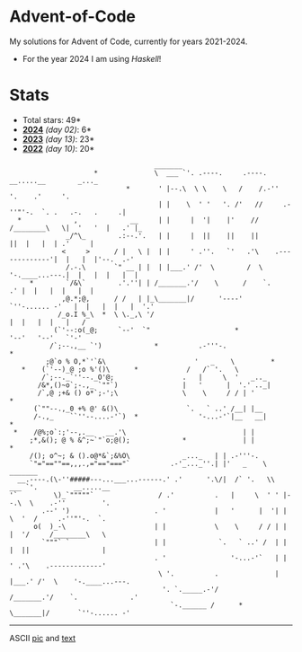 # **Advent-of-Code**
My solutions for Advent of Code, currently for years 2021-2024.
- For the year 2024 I am using *Haskell*!

# Stats
- Total stars: 49*
- **[2024](https://github.com/Rionit/Advent-of-Code/tree/main/aoc2022)** _(day 02)_: 6*
- **[2023](https://github.com/Rionit/Advent-of-Code/tree/main/aoc2023)** _(day 13)_: 23*
- **[2022](https://github.com/Rionit/Advent-of-Code/tree/main/aoc2024)** _(day 10)_: 20*

```
                                    _______      
                     *              \  ___ `'. .----.     .----.   __.....__        _..._         
                             *       ' |--.\  \ \    \   /    /.-''         '.    .'     '.        
                                     | |    \  ' '   '. /'   //     .-''"'-.  `. .   .-.   .     .| 
  *             ,             __     | |     |  '|    |'    //     /________\   \|  '   '  |   .' |_
              _/^\_        .:--.'.   | |     |  ||    ||    ||                  ||  |   |  | .'     |
             <     >      / |   \ |  | |     ' .''.   `'   .'\    .-------------'|  |   |  |'--.  .-'
              /.-.\       `" __ | |  | |___.' /'  \        /  \    '-.____...---.|  |   |  |   |  | 
     *        `/&\`        .'.''| | /_______.'/    \      /    `.             .' |  |   |  |   |  | 
             ,@.*;@,      / /   | |_\_______|/      '----'       `''-...... -'   |  |   |  |   |  '.'
            /_o.I %_\  *  \ \._,\ '/                                             |  |   |  |   |   /
           (`'--:o(_@;     `--'  `"                     *                        '--'   '--'   `'-' 
          /`;--.,__ `')             *          .-'''-.                                    *
         ;@`o % O,*`'`&\                      '   _    \         *          
   *    (`'--)_@ ;o %'()\      *            /   /` '.   \      
        /`;--._`''--._O'@;                 .   |     \  '   _.._                                   
       /&*,()~o`;-.,_ `""`)                |   '      |  '.' .._|   
       /`,@ ;+& () o*`;-';\                \    \     / / | '                     *
      (`""--.,_0 +% @' &()\                 `.   ` ..' /__| |__  
      /-.,_    ``''--....-'`)  *               '-...-'`|__   __|                              *
 *    /@%;o`:;'--,.__   __.'\                             | |  
     ;*,&(); @ % &^;~`"`o;@();             *              | |             *
     /(); o^~; & ().o@*&`;&%O\             _..._   | | .-'''-.       
     `"="==""==,,,.,="=="==="`          .-'_..._''.| |'   _    \ _______                          
  __.----.(\-''#####---...___...------.' .'      '.\/|  /` '.   \\  ___ `'.         __.....__    
'`         \)_`"""""`                / .'          .   |     \  ' ' |--.\  \    .-''         '.  
        .--' ')                     . '            |   '      |  '| |    \  '  /     .-''"'-.  `.   
      o(  )_-\                      | |            \    \     / / | |     |  '/     /________\   \
        `"""` `                     | |             `.   ` ..' /  | |     |  ||                  |
                                    . '                '-...-'`   | |     ' .'\    .-------------'
                                     \ '.          .              | |___.' /'  \    '-.____...---. 
                                      '. `._____.-'/             /_______.'/    `.             .'   
                                        `-.______ /      *       \_______|/       `''-...... -'      

```
---
ASCII [pic](https://asciiart.website/index.php?art=holiday/christmas/trees) and [text](https://patorjk.com/software/taag/#p=display&f=Crazy&t=Advent%0Aof%0ACode)
